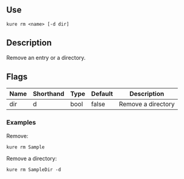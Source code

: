 ## Use

`kure rm <name> [-d dir]`

## Description

Remove an entry or a directory.

## Flags 

|  Name     | Shorthand |     Type      |    Default    |      Description      |
|-----------|-----------|---------------|---------------|-----------------------|
| dir       | d         | bool          | false         | Remove a directory    |

### Examples

Remove:
```
kure rm Sample
```

Remove a directory:
```
kure rm SampleDir -d
```